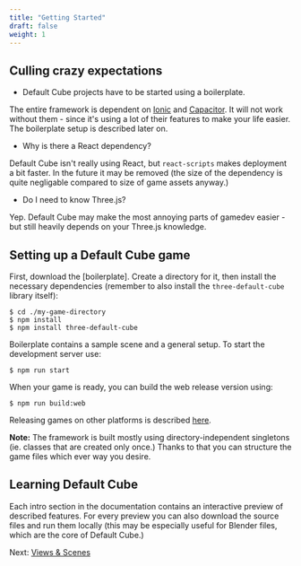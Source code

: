 ```yaml
---
title: "Getting Started"
draft: false
weight: 1
---
```


## Culling crazy expectations

* Default Cube projects have to be started using a boilerplate.

The entire framework is dependent on [Ionic](https://ionicframework.com/docs/react/your-first-app) and [Capacitor](https://capacitorjs.com/docs/basics/workflow). It will not work without them - since it's using a lot of their features to make your life easier. The boilerplate setup is described later on.

* Why is there a React dependency?

Default Cube isn't really using React, but `react-scripts` makes deployment a bit faster. In the future it may be removed (the size of the dependency is quite negligable compared to size of game assets anyway.)

* Do I need to know Three.js?

Yep. Default Cube may make the most annoying parts of gamedev easier - but still heavily depends on your Three.js knowledge.

## Setting up a Default Cube game

First, download the [boilerplate]. Create a directory for it, then install the necessary dependencies (remember to also install the `three-default-cube` library itself):

```cli
$ cd ./my-game-directory
$ npm install
$ npm install three-default-cube
```

Boilerplate contains a sample scene and a general setup. To start the development server use:

```cli
$ npm run start
```

When your game is ready, you can build the web release version using:

```cli
$ npm run build:web
```

Releasing games on other platforms is described [here](/advanced/mobile-platforms).

**Note:** The framework is built mostly using directory-independent singletons (ie. classes that are created only once.) Thanks to that you can structure the game files which ever way you desire.

## Learning Default Cube

Each intro section in the documentation contains an interactive preview of described features. For every preview you can also download the source files and run them locally (this may be especially useful for Blender files, which are the core of Default Cube.)

Next: [Views & Scenes](/intro/views-and-scenes/)

